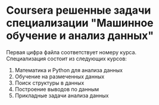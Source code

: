 # Coursera решенные задачи специализации "Машинное обучение и анализ данных"
Первая цифра файла соответствует номеру курса.   
Специализация состоит из следующих курсов:
1. Математика и Python для анализа данных
2. Обучение на размеченных данных
3. Поиск структуры в данных
4. Построение выводов по данным
5. Прикладные задачи анализа данных

